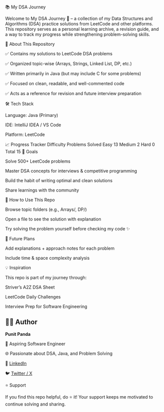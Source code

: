 📚 My DSA Journey

Welcome to My DSA Journey 🚀 – a collection of my Data Structures and Algorithms (DSA) practice solutions from LeetCode and other platforms.
This repository serves as a personal learning archive, a revision guide, and a way to track my progress while strengthening problem-solving skills.

🌟 About This Repository

✅ Contains my solutions to LeetCode DSA problems

✅ Organized topic-wise (Arrays, Strings, Linked List, DP, etc.)

✅ Written primarily in Java (but may include C for some problems)

✅ Focused on clean, readable, and well-commented code

✅ Acts as a reference for revision and future interview preparation

🛠️ Tech Stack

Language: Java (Primary)

IDE: IntelliJ IDEA / VS Code

Platform: LeetCode

📈 Progress Tracker
Difficulty	Problems Solved
Easy	13
Medium	2
Hard	0
Total	15
🎯 Goals

Solve 500+ LeetCode problems

Master DSA concepts for interviews & competitive programming

Build the habit of writing optimal and clean solutions

Share learnings with the community

🤝 How to Use This Repo

Browse topic folders (e.g., Arrays/, DP/)

Open a file to see the solution with explanation

Try solving the problem yourself before checking my code ✨

📌 Future Plans

Add explanations + approach notes for each problem

Include time & space complexity analysis

💡 Inspiration

This repo is part of my journey through:

Striver’s A2Z DSA Sheet

LeetCode Daily Challenges

Interview Prep for Software Engineering

## 🧑‍💻 Author  

**Punit Panda**  

💼 Aspiring Software Engineer  

🌐 Passionate about DSA, Java, and Problem Solving  

🔗 [LinkedIn](https://www.linkedin.com/in/punit-panda-49126b252/)  

🐦 [Twitter / X](https://x.com/punit_panda137)  

⭐ Support

If you find this repo helpful, do ⭐ it!
Your support keeps me motivated to continue solving and sharing.
